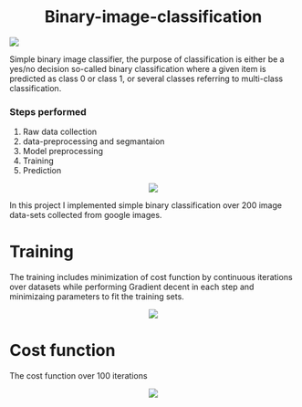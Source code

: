 



<h1 align="center">Binary-image-classification</h1>


<img src="https://img.shields.io/badge/Python-FFD43B?style=for-the-badge&logo=python&logoColor=darkgreen">


<p>
Simple binary image classifier, the purpose of classification is either be a yes/no decision so-called binary classification where a given item is predicted as class 0 or class 1, or several classes referring to multi-class classification.
</p>

### Steps performed
1. Raw data collection
2. data-preprocessing and segmantaion
3. Model preprocessing
4. Training
5. Prediction

<div align="center">
<img src ="https://i.imgur.com/FV8BAjN.png">
</div>

In this project I implemented simple binary classification over  200 image data-sets collected from google images.


# Training 
The training includes minimization of cost function by continuous iterations over datasets while performing Gradient decent in each step and minimizaing parameters to fit the training sets.



<div align="center">
<img src="https://i.imgur.com/oOdUs6k.png">
</div>

# Cost function 

The cost function over 100 iterations
<div align="center">
<img src="https://i.imgur.com/dIRIAAe.png">
</div>
